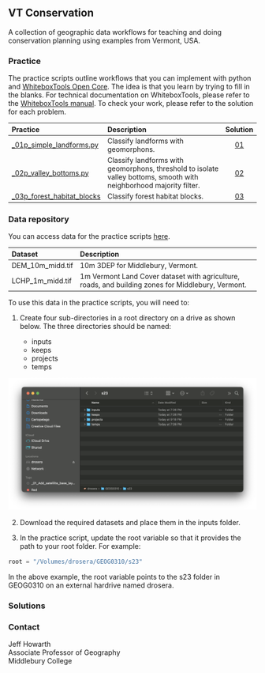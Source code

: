 ## VT Conservation    

A collection of geographic data workflows for teaching and doing conservation planning using examples from Vermont, USA.   

### Practice  

The practice scripts outline workflows that you can implement with python and [WhiteboxTools Open Core][wb1]. The idea is that you learn by trying to fill in the blanks. For technical documentation on WhiteboxTools, please refer to the [WhiteboxTools manual][wb2]. To check your work, please refer to the solution for each problem.  

| Practice    | Description   | Solution  |
| :--       | :---          | :---:      |
| [_01p_simple_landforms.py][01p] | Classify landforms with geomorphons. | [01][01s] |
| [_02p_valley_bottoms.py][02p]   | Classify landforms with geomorphons, threshold to isolate valley bottoms, smooth with neighborhood majority filter. |  [02][02s]
| [_03p_forest_habitat_blocks][03p] | Classify forest habitat blocks. | [03][03s]

### Data repository  

You can access data for the practice scripts [here][data].  

| Dataset   | Description   | 
| :---      | :---          |
| DEM_10m_midd.tif  | 10m 3DEP for Middlebury, Vermont.  |
| LCHP_1m_midd.tif  | 1m Vermont Land Cover dataset with agriculture, roads, and building zones for Middlebury, Vermont. | 


To use this data in the practice scripts, you will need to:  

1. Create four sub-directories in a root directory on a drive as shown below. The three directories should be named:

    * inputs
    * keeps
    * projects 
    * temps 

![directory](assets/directory_.png) 

2. Download the required datasets and place them in the inputs folder.  

3. In the practice script, update the root variable so that it provides the path to your root folder. For example:  

```python
root = "/Volumes/drosera/GEOG0310/s23"
```

In the above example, the root variable points to the s23 folder in GEOG0310 on an external hardrive named drosera. 

### Solutions 

### Contact 

Jeff Howarth  
Associate Professor of Geography  
Middlebury College  


[data]: https://drive.google.com/drive/folders/1H_9ShSYgT1qYIMOfpEarzISFqd3OnGSu?usp=sharing

[wb1]: https://www.whiteboxgeo.com/geospatial-software/

[wb2]: https://www.whiteboxgeo.com/manual/wbt_book/available_tools/index.html

[01p]: practice/_01p_simple_landforms.py 
[01s]: solutions/_01s_simple_landforms.py

[02p]: practice/_02p_valley_bottoms.py
[02s]: solutions/_02s_valley_bottoms.py

[03p]: practice/_03p_forest_habitat_blocks.py
[03s]: solutions/_03s_forest_habitat_blocks.py
